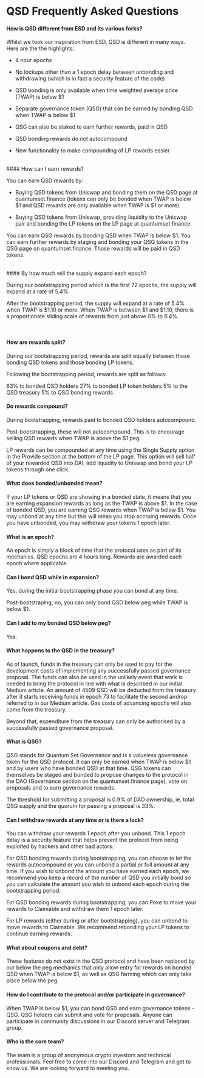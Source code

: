 # QSD Frequently Asked Questions

#### How is QSD different from ESD and its various forks?

Whilst we took our inspiration from ESD, QSD is different in many ways. Here are the the highlights:

- 4 hour epochs

- No lockups other than a 1 epoch delay between unbonding and withdrawing (which is in fact a security feature of the code)

- QSD bonding is only available when time weighted average price (TWAP) is below $1

- Separate governance token (QSG) that can be earned by bonding QSD when TWAP is below $1

- QSG can also be staked to earn further rewards, paid in QSD

- QSD bonding rewards do not autocompound

- New functionality to make compounding of LP rewards easier

<br> 
#### How can I earn rewards?

You can earn QSD rewards by:

- Buying QSD tokens from Uniswap and bonding them on the QSD page at quantumset.finance (tokens can only be bonded when TWAP is below $1 and QSD rewards are only available when TWAP is $1 or more)

- Buying QSD tokens from Uniswap, providing liquidity to the Uniswap pair and bonding the LP tokens on the LP page at quantumset.finance

You can earn QSG rewards by bonding QSD when TWAP is below $1. You can earn further rewards by staging and bonding your QSG tokens in the QSG page on quantumset.finance. Those rewards will be paid in QSD tokens.

<br> 
#### By how much will the supply expand each epoch?

During our bootstrapping period which is the first 72 epochs, the supply will expand at a rate of 5.4%.

After the bootstrapping period, the supply will expand at a rate of 5.4% when TWAP is $1.10 or more. When TWAP is between $1 and $1.10, there is a proportionate sliding scale of rewards from just above 0% to 5.4%.

<br>

#### How are rewards split?

During our bootstrapping period, rewards are split equally between those bonding QSD tokens and those bonding LP tokens.

Following the bootstrapping period, rewards are split as follows:

63% to bonded QSD holders
27% to bonded LP token holders
5% to the QSD treasury
5% to QSG bonding rewards
<br>

#### Do rewards compound?

During bootstrapping, rewards paid to bonded QSD holders autocompound.

Post-bootstrapping, these will not autocompound. This is to encourage selling QSD rewards when TWAP is above the $1 peg.

LP rewards can be compounded at any time using the Single Supply option in the Provide section at the bottom of the LP page. This option will sell half of your rewarded QSD into DAI, add liquidity to Uniswap and bond your LP tokens through one click.
<br>

#### What does bonded/unbonded mean?

If your LP tokens or QSD are showing in a bonded state, it means that you are earning expansion rewards as long as the TWAP is above $1. In the case of bonded QSD, you are earning QSG rewards when TWAP is below $1. You may unbond at any time but this will mean you stop accruing rewards. Once you have unbonded, you may withdraw your tokens 1 epoch later.
<br>

#### What is an epoch?

An epoch is simply a block of time that the protocol uses as part of its mechanics. QSD epochs are 4 hours long. Rewards are awarded each epoch where applicable.
<br>

#### Can I bond QSD while in expansion?

Yes, during the initial bootstrapping phase you can bond at any time.

Post-bootstraping, no, you can only bond QSD below peg while TWAP is below $1.
<br>

#### Can I add to my bonded QSD below peg?

Yes.
<br>

#### What happens to the QSD in the treasury?

As of launch, funds in the treasury can only be used to pay for the development costs of implementing any successfully passed governance proposal. The funds can also be used in the unlikely event that work is needed to bring the protocol in line with what is described in our initial Medium article. An amount of 4509 QSD will be deducted from the treasury after it starts receiving funds in epoch 73 to facilitate the second airdrop referred to in our Medium article. Gas costs of advancing epochs will also come from the treasury.

Beyond that, expenditure from the treasury can only be authorised by a successfully passed governance proposal.
<br>

#### What is QSG?

QSG stands for Quantum Set Governance and is a valueless governance token for the QSD protocol. It can only be earned when TWAP is below $1 and by users who have bonded QSD at that time. QSG tokens can themselves be staged and bonded to propose changes to the protocol in the DAO (Governance section on the quantumset.finance page), vote on proposals and to earn governance rewards.

The threshold for submitting a proposal is 0.9% of DAO ownership, ie. total QSG supply and the quorum for passing a proposal is 33%.
<br>

#### Can I withdraw rewards at any time or is there a lock?

You can withdraw your rewards 1 epoch after you unbond. This 1 epoch delay is a security feature that helps prevent the protocol from being exploited by hackers and other bad actors.

For QSD bonding rewards during bootstrapping, you can choose to let the rewards autocompound or you can unbond a partial or full amount at any time. If you wish to unbond the amount you have earned each epoch, we recommend you keep a record of the number of QSD you initially bond so you can calculate the amount you wish to unbond each epoch during the bootstrapping period.

For QSD bonding rewards during bootstrapping, you can Poke to move your rewards to Claimable and withdraw them 1 epoch later.

For LP rewards (either during or after bootstrapping), you can unbond to move rewards to Claimable. We recommend rebonding your LP tokens to continue earning rewards.
<br>

#### What about coupons and debt?

These features do not exist in the QSD protocol and have been replaced by our below the peg mechanics that only allow entry for rewards on bonded QSD when TWAP is below $1, as well as QSG farming which can only take place below the peg.
<br>

#### How do I contribute to the protocol and/or participate in governance?

When TWAP is below $1, you can bond QSD and earn governance tokens - QSG. QSG holders can submit and vote for proposals. Anyone can participate in community discussions in our Discord server and Telegram group.
<br>

#### Who is the core team?

The team is a group of anonymous crypto investors and technical professionals. Feel free to come into our Discord and Telegram and get to know us. We are looking forward to meeting you.

